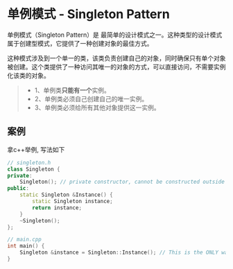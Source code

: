 # 单例模式 - Singleton Pattern

单例模式（Singleton Pattern）是 最简单的设计模式之一。这种类型的设计模式属于创建型模式，它提供了一种创建对象的最佳方式。

这种模式涉及到一个单一的类，该类负责创建自己的对象，同时确保只有单个对象被创建。这个类提供了一种访问其唯一的对象的方式，可以直接访问，不需要实例化该类的对象。

> * 1、单例类**只能有一个**实例。
> * 2、单例类必须自己创建自己的唯一实例。
> * 3、单例类必须给所有其他对象提供这一实例。

## 案例

拿c++举例, 写法如下

```cpp
// singleton.h
class Singleton {
private:
	Singleton(); // private constructor, cannot be constructed outside of the classes
public:
	static Singleton &Instance() {
        static Singleton instance;
        return instance;
    }
    ~Singleton();
};

// main.cpp
int main() {
    Singleton &instance = Singleton::Instance(); // This is the ONLY way to get the instance of the class type `Singleton`
}
```


